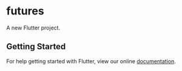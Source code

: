# futures

A new Flutter project.

## Getting Started

For help getting started with Flutter, view our online
[documentation](https://flutter.io/).
